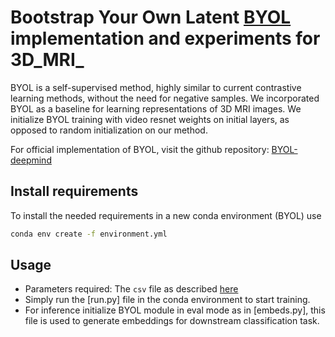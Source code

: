 # Bootstrap Your Own Latent [BYOL](https://arxiv.org/abs/2006.07733) implementation and experiments for 3D_MRI_

BYOL is a self-supervised method, highly similar to current contrastive learning methods, without the need for negative samples. We incorporated BYOL as a baseline for learning representations of 3D MRI images. We initialize BYOL training with video resnet weights on initial layers, as opposed to random initialization on our method.

For official implementation of BYOL, visit the github repository: [BYOL-deepmind](https://github.com/google-deepmind/deepmind-research/tree/master/byol)

## Install requirements
To install the needed requirements in a new conda environment (BYOL) use

```bash
conda env create -f environment.yml
```

## Usage
- Parameters required: The `csv` file as described [here](https://github.com/sujeet1024/3D_MRI_/blob/main/README.md)
- Simply run the [run.py] file in the conda environment to start training. 
- For inference initialize BYOL module in eval mode as in [embeds.py], this file is used to generate embeddings for downstream classification task.